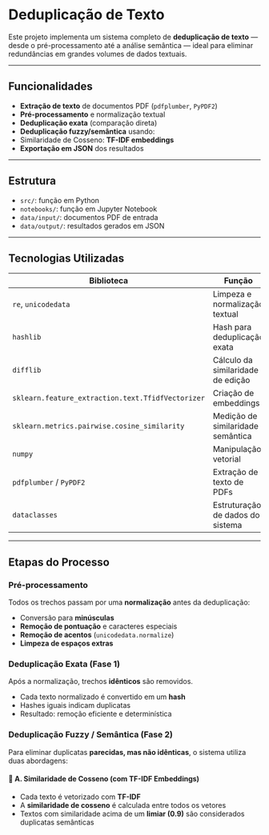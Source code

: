 # Deduplicação de Texto 

Este projeto implementa um sistema completo de **deduplicação de texto** — desde o pré-processamento até a análise semântica — ideal para eliminar redundâncias em grandes volumes de dados textuais.


---

## Funcionalidades

-  **Extração de texto** de documentos PDF (`pdfplumber`, `PyPDF2`)
-  **Pré-processamento** e normalização textual
-  **Deduplicação exata** (comparação direta)
-  **Deduplicação fuzzy/semântica** usando:
  - Similaridade de Cosseno: **TF-IDF embeddings**
-  **Exportação em JSON** dos resultados

---

## Estrutura
- `src/`: função em Python 
- `notebooks/`: função em Jupyter Notebook
- `data/input/`: documentos PDF de entrada
- `data/output/`: resultados gerados em JSON

---

## Tecnologias Utilizadas

| Biblioteca | Função |
|-------------|--------|
| `re`, `unicodedata` | Limpeza e normalização textual |
| `hashlib` | Hash para deduplicação exata |
| `difflib` | Cálculo da similaridade de edição |
| `sklearn.feature_extraction.text.TfidfVectorizer` | Criação de embeddings |
| `sklearn.metrics.pairwise.cosine_similarity` | Medição de similaridade semântica |
| `numpy` | Manipulação vetorial |
| `pdfplumber` / `PyPDF2` | Extração de texto de PDFs |
| `dataclasses` | Estruturação de dados do sistema |

---

## Etapas do Processo

### Pré-processamento

Todos os trechos passam por uma **normalização** antes da deduplicação:

- Conversão para **minúsculas**
- **Remoção de pontuação** e caracteres especiais
- **Remoção de acentos** (`unicodedata.normalize`)
- **Limpeza de espaços extras**


### Deduplicação Exata (Fase 1)

Após a normalização, trechos **idênticos** são removidos.

- Cada texto normalizado é convertido em um **hash**
- Hashes iguais indicam duplicatas
- Resultado: remoção eficiente e determinística

### Deduplicação Fuzzy / Semântica (Fase 2)

Para eliminar duplicatas **parecidas, mas não idênticas**, o sistema utiliza duas abordagens:

#### 🔹 A. Similaridade de Cosseno (com TF-IDF Embeddings)

- Cada texto é vetorizado com **TF-IDF**  
- A **similaridade de cosseno** é calculada entre todos os vetores  
- Textos com similaridade acima de um **limiar (0.9)** são considerados duplicatas semânticas

